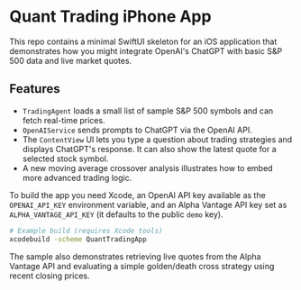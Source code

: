 # Quant Trading iPhone App

This repo contains a minimal SwiftUI skeleton for an iOS application that demonstrates how you might integrate OpenAI's ChatGPT with basic S&P 500 data and live market quotes.

## Features

- `TradingAgent` loads a small list of sample S&P 500 symbols and can fetch real-time prices.
- `OpenAIService` sends prompts to ChatGPT via the OpenAI API.
- The `ContentView` UI lets you type a question about trading strategies and displays ChatGPT's response. It can also show the latest quote for a selected stock symbol.
- A new moving average crossover analysis illustrates how to embed more advanced trading logic.

To build the app you need Xcode, an OpenAI API key available as the `OPENAI_API_KEY` environment variable, and an Alpha Vantage API key set as `ALPHA_VANTAGE_API_KEY` (it defaults to the public `demo` key).

```bash
# Example build (requires Xcode tools)
xcodebuild -scheme QuantTradingApp
```

The sample also demonstrates retrieving live quotes from the Alpha Vantage API and evaluating a simple golden/death cross strategy using recent closing prices.
